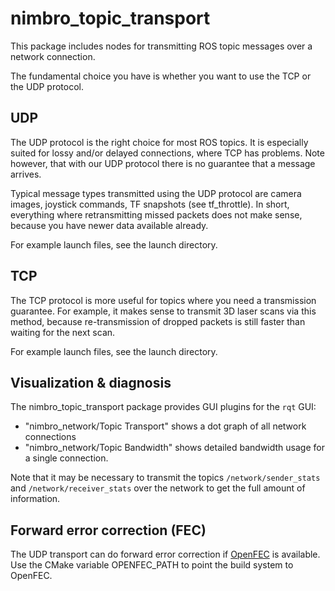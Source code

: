 
nimbro_topic_transport
======================

This package includes nodes for transmitting ROS topic messages over a network
connection.

The fundamental choice you have is whether you want to use the TCP or the UDP
protocol.

UDP
---

The UDP protocol is the right choice for most ROS topics. It is especially
suited for lossy and/or delayed connections, where TCP has problems. Note
however, that with our UDP protocol there is no guarantee that a message
arrives.

Typical message types transmitted using the UDP protocol are camera images,
joystick commands, TF snapshots (see tf_throttle). In short, everything where
retransmitting missed packets does not make sense, because you have newer data
available already.

For example launch files, see the launch directory.

TCP
---

The TCP protocol is more useful for topics where you need a transmission
guarantee. For example, it makes sense to transmit 3D laser scans via this
method, because re-transmission of dropped packets is still faster than
waiting for the next scan.

For example launch files, see the launch directory.

Visualization & diagnosis
-------------------------

The nimbro_topic_transport package provides GUI plugins for the `rqt` GUI:

 - "nimbro_network/Topic Transport" shows a dot graph of all network connections
 - "nimbro_network/Topic Bandwidth" shows detailed bandwidth usage for a
   single connection.

Note that it may be necessary to transmit the topics `/network/sender_stats` and
`/network/receiver_stats` over the network to get the full amount of
information.

Forward error correction (FEC)
------------------------------

The UDP transport can do forward error correction if [OpenFEC][1] is available.
Use the CMake variable OPENFEC_PATH to point the build system to OpenFEC.

[1]: http://openfec.org/
